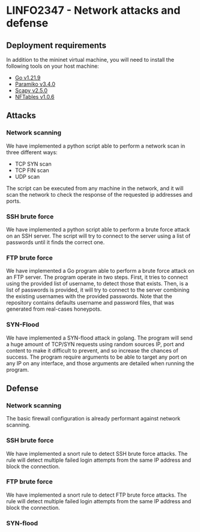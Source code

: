 # LINFO2347 - Network attacks and defense

## Deployment requirements

In addition to the mininet virtual machine, you will need to install the following tools on your host machine:

- [Go v1.21.9](https://golang.org/dl/)
- [Paramiko v3.4.0](https://pypi.org/project/paramiko/)
- [Scapy v2.5.0](https://pypi.org/project/scapy/)
- [NFTables v1.0.6](https://nftables.org/)

## Attacks

### Network scanning

We have implemented a python script able to perform a network scan in three different ways:

- TCP SYN scan
- TCP FIN scan
- UDP scan

The script can be executed from any machine in the network, and it will scan the network to check the response of the requested ip addresses and ports.

### SSH brute force

We have implemented a python script able to perform a brute force attack on an SSH server. The script will try to connect to the server using a list of passwords until it finds the correct one.

### FTP brute force

We have implemented a Go program able to perform a brute force attack on an FTP server. The program operate in two steps. First, it tries to connect using the provided list of username, to detect those that exists. Then, is a list of passwords is provided, it will try to connect to the server combining the existing usernames with the provided passwords. Note that the repository contains defaults username and password files, that was generated from real-cases honeypots.

### SYN-Flood

We have implemented a SYN-flood attack in golang. The program will send a huge amount of TCP/SYN requests using random sources IP, port and content to make it difficult to prevent, and so increase the chances of success. The program require arguments to be able to target any port on any IP on any interface, and those arguments are detailed when running the program.

## Defense

### Network scanning

The basic firewall configuration is already performant against network scanning.

### SSH brute force

<!-- TODO -->
We have implemented a snort rule to detect SSH brute force attacks. The rule will detect multiple failed login attempts from the same IP address and block the connection.

### FTP brute force

<!-- TODO -->
We have implemented a snort rule to detect FTP brute force attacks. The rule will detect multiple failed login attempts from the same IP address and block the connection.

### SYN-flood

<!-- TODO -->
